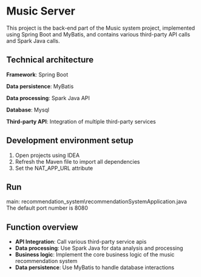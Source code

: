 # Music Server
This project is the back-end part of the Music system project, implemented using Spring Boot and MyBatis, and contains various third-party API calls and Spark Java calls.

## Technical architecture
**Framework**: Spring Boot

**Data persistence**: MyBatis

**Data processing**: Spark Java API

**Database**: Mysql

**Third-party API**: Integration of multiple third-party services

## Development environment setup
1. Open projects using IDEA
2. Refresh the Maven file to import all dependencies
3. Set the NAT_APP_URL attribute

## Run
main: recommendation_system\recommendationSystemApplication.java
The default port number is 8080

## Function overview
- **API Integration**: Call various third-party service apis
- **Data processing**: Use Spark Java for data analysis and processing
- **Business logic**: Implement the core business logic of the music recommendation system
- **Data persistence**: Use MyBatis to handle database interactions